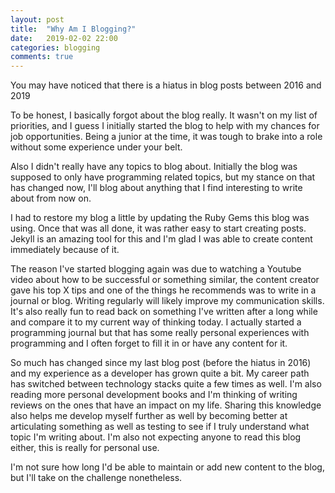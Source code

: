 ```yaml
---
layout: post
title:  "Why Am I Blogging?"
date:   2019-02-02 22:00
categories: blogging
comments: true
---
```


You may have noticed that there is a hiatus in blog posts between 2016 and 2019

To be honest, I basically forgot about the blog really. It wasn't on my list of priorities, and I guess I initially started the blog to help with my
chances for job opportunities. Being a junior at the time, it was tough to brake into a role without some experience under your belt.

Also I didn't really have any topics to blog about. Initially the blog was supposed to only have programming related topics, but my stance on that has changed now,
I'll blog about anything that I find interesting to write about from now on.

I had to restore my blog a little by updating the Ruby Gems this blog was using. Once that was all done, it was rather easy to start creating posts. Jekyll is an amazing tool for this
and I'm glad I was able to create content immediately because of it.

The reason I've started blogging again was due to watching a Youtube video about how to be successful or something similar, the content creator gave his top X tips
and one of the things he recommends was to write in a journal or blog. Writing regularly will likely improve my communication skills. It's also really fun to read
back on something I've written after a long while and compare it to my current way of thinking today. I actually started a programming journal but that has some really personal experiences with programming and
I often forget to fill it in or have any content for it.

So much has changed since my last blog post (before the hiatus in 2016) and my experience as a developer has grown quite a bit. My career path has switched between technology stacks quite a few times as well.
I'm also reading more personal development books and I'm thinking of writing reviews on the ones that have an impact on my life. Sharing this knowledge also helps me
develop myself further as well by becoming better at articulating something as well as testing to see if I truly understand what topic I'm writing about. I'm also not expecting
anyone to read this blog either, this is really for personal use.

I'm not sure how long I'd be able to maintain or add new content to the blog, but I'll take on the challenge nonetheless.
